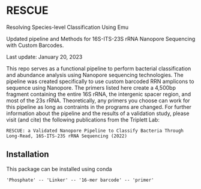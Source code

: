 # **RESCUE**
Resolving 
Species-level 
Classification 
Using 
Emu

Updated pipeline and Methods for 16S-ITS-23S rRNA Nanopore Sequencing with Custom Barcodes.

Last update: January 20, 2023

This repo serves as a functional pipeline to perform bacterial classification and abundance analysis using Nanopore sequencing technologies. The pipeline was created specifically to use custom barcoded RRN amplicons to sequence using Nanopore. The primers listed here create a 4,500bp fragment containing the entire 16S rRNA, the intergenic spacer region, and most of the 23s rRNA. Theoretically, any primers you choose can work for this pipeline as long as contraints in the programs are changed. For further information about the pipeline and the results of a validation study, please visit (and cite) the following publications from the Triplett Lab:

```
RESCUE: a Validated Nanopore Pipeline to Classify Bacteria Through Long-Read, 16S-ITS-23S rRNA Sequencing (2022)
```

## **Installation**
This package can be installed using conda 
```
'Phosphate' -- 'Linker' -- '16-mer barcode' -- 'primer' 
```
